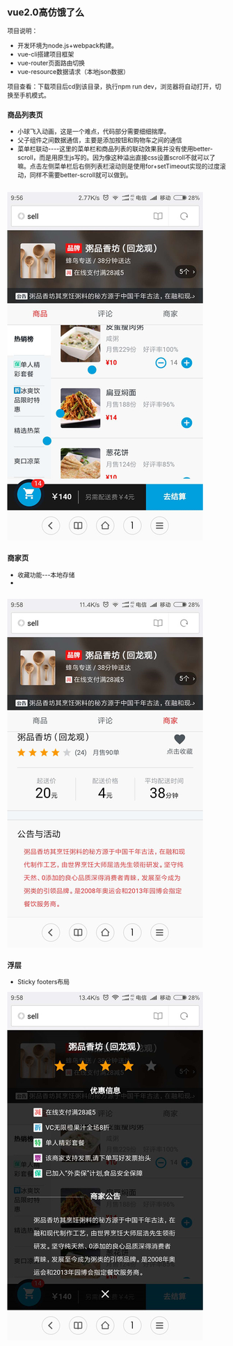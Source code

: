 
vue2.0高仿饿了么
-----------
项目说明：

 - 开发环境为node.js+webpack构建。
 - vue-cli搭建项目框架
 - vue-router页面路由切换
 - vue-resource数据请求（本地json数据）
 
项目查看：下载项目后cd到该目录，执行npm run dev，浏览器将自动打开，切换至手机模式。
### 商品列表页 ###
 - 小球飞入动画，这是一个难点，代码部分需要细细揣摩。
 - 父子组件之间数据通信，主要是添加按钮和购物车之间的通信
 - 菜单栏联动----这里的菜单栏和商品列表的联动效果我并没有使用better-scroll，而是用原生js写的。因为像这种溢出直接css设置scroll不就可以了嘛。点击左侧菜单栏后右侧列表栏滚动则是使用for+setTimeout实现的过度滚动，同样不需要better-scroll就可以做到。

![商品列表页](https://github.com/wang-man/eeee/blob/master/2.jpg)
----------
### 商家页 ###

 - 收藏功能---本地存储
 -

![商家页](https://github.com/wang-man/eeee/blob/master/1.jpg)
----------
### 浮层 ###

 - Sticky footers布局

![浮层](https://github.com/wang-man/eeee/blob/master/3.jpg)

